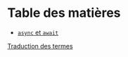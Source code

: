 # Table des matières

- [`async` et `await`](03_async_await/01_chapter.md)

[Traduction des termes](translation-terms.md)
